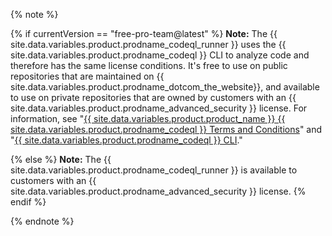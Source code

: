 {% note %}

{% if currentVersion == "free-pro-team@latest" %}
**Note:** The {{ site.data.variables.product.prodname_codeql_runner }} uses the {{ site.data.variables.product.prodname_codeql }} CLI to analyze code and therefore has the same license conditions. It's free to use on public repositories that are maintained on {{ site.data.variables.product.prodname_dotcom_the_website}}, and available to use on private repositories that are owned by customers with an {{ site.data.variables.product.prodname_advanced_security }} license. For information, see "[{{ site.data.variables.product.product_name }} {{ site.data.variables.product.prodname_codeql }} Terms and Conditions](https://securitylab.github.com/tools/codeql/license)" and "[{{ site.data.variables.product.prodname_codeql }} CLI](https://help.semmle.com/codeql/codeql-cli.html)."

{% else %}
**Note:** The {{ site.data.variables.product.prodname_codeql_runner }} is available to customers with an {{ site.data.variables.product.prodname_advanced_security }} license.
{% endif %}

{% endnote %}